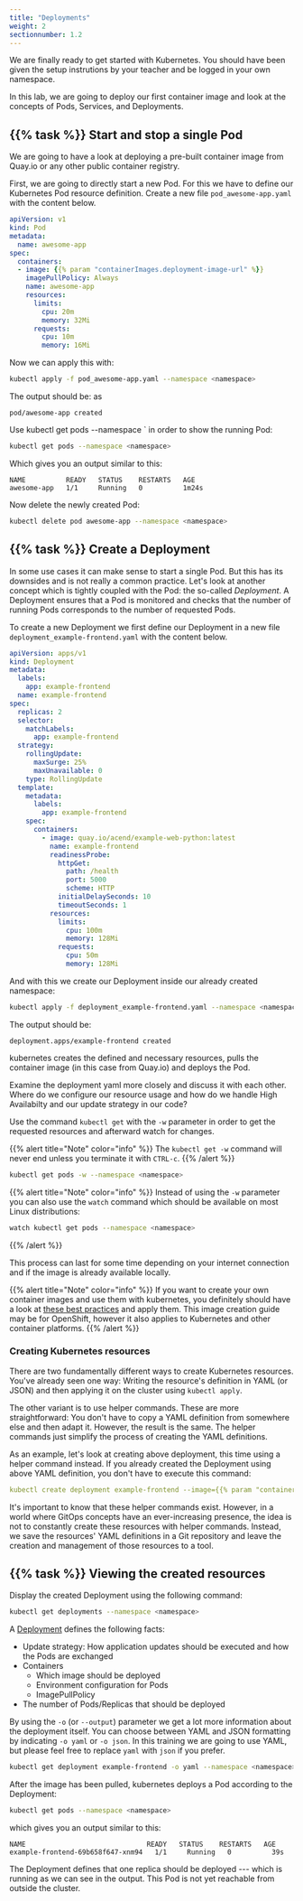 ```yaml
---
title: "Deployments"
weight: 2
sectionnumber: 1.2
---
```


We are finally ready to get started with Kubernetes. You should have been given the setup instrutions by your teacher and be logged in your own namespace.

In this lab, we are going to deploy our first container image and look at the concepts of Pods, Services, and Deployments.

## {{% task %}} Start and stop a single Pod

We are going to have a look at deploying a pre-built container image from Quay.io or any other public container registry.

First, we are going to directly start a new Pod. For this we have to define our Kubernetes Pod resource definition. Create a new file `pod_awesome-app.yaml` with the content below.

```yaml
apiVersion: v1
kind: Pod
metadata:
  name: awesome-app
spec:
  containers:
  - image: {{% param "containerImages.deployment-image-url" %}}
    imagePullPolicy: Always
    name: awesome-app
    resources:
      limits:
        cpu: 20m
        memory: 32Mi
      requests:
        cpu: 10m
        memory: 16Mi

```

Now we can apply this with:

```bash
kubectl apply -f pod_awesome-app.yaml --namespace <namespace>
```

The output should be:
as
```
pod/awesome-app created
```

Use kubectl get pods --namespace <namespace>` in order to show the running Pod:

```bash
kubectl get pods --namespace <namespace>
```

Which gives you an output similar to this:

```
NAME          READY   STATUS    RESTARTS   AGE
awesome-app   1/1     Running   0          1m24s
```

Now delete the newly created Pod:

```bash
kubectl delete pod awesome-app --namespace <namespace>
```

## {{% task %}} Create a Deployment

In some use cases it can make sense to start a single Pod. But this has its downsides and is not really a common practice. Let's look at another concept which is tightly coupled with the Pod: the so-called _Deployment_. A Deployment ensures that a Pod is monitored and checks that the number of running Pods corresponds to the number of requested Pods.

To create a new Deployment we first define our Deployment in a new file `deployment_example-frontend.yaml` with the content below.

```yaml
apiVersion: apps/v1
kind: Deployment
metadata:
  labels:
    app: example-frontend
  name: example-frontend
spec:
  replicas: 2
  selector:
    matchLabels:
      app: example-frontend
  strategy:
    rollingUpdate:
      maxSurge: 25%
      maxUnavailable: 0
    type: RollingUpdate
  template:
    metadata:
      labels:
        app: example-frontend
    spec:
      containers:
        - image: quay.io/acend/example-web-python:latest
          name: example-frontend
          readinessProbe:
            httpGet:
              path: /health
              port: 5000
              scheme: HTTP
            initialDelaySeconds: 10
            timeoutSeconds: 1
          resources:
            limits:
              cpu: 100m
              memory: 128Mi
            requests:
              cpu: 50m
              memory: 128Mi
```

And with this we create our Deployment inside our already created namespace:

```bash
kubectl apply -f deployment_example-frontend.yaml --namespace <namespace>
```

The output should be:

```
deployment.apps/example-frontend created
```

kubernetes creates the defined and necessary resources, pulls the container image (in this case from Quay.io) and deploys the Pod.

Examine the deployment yaml more closely and discuss it with each other. Where do we configure our resource usage and how do we handle High Availabilty and our update strategy in our code?

Use the command `kubectl get` with the `-w` parameter in order to get the requested resources and afterward watch for changes.

{{% alert title="Note" color="info" %}}
The `kubectl get -w` command will never end unless you terminate it with `CTRL-c`.
{{% /alert %}}

```bash
kubectl get pods -w --namespace <namespace>
```

{{% alert title="Note" color="info" %}}
Instead of using the `-w` parameter you can also use the `watch` command which should be available on most Linux distributions:

```bash
watch kubectl get pods --namespace <namespace>
```

{{% /alert %}}

This process can last for some time depending on your internet connection and if the image is already available locally.

{{% alert title="Note" color="info" %}}
If you want to create your own container images and use them with kubernetes, you definitely should have a look at [these best practices](https://docs.openshift.com/container-platform/latest/openshift_images/create-images.html) and apply them. This image creation guide may be for OpenShift, however it also applies to Kubernetes and other container platforms.
{{% /alert %}}

### Creating Kubernetes resources

There are two fundamentally different ways to create Kubernetes resources.
You've already seen one way: Writing the resource's definition in YAML (or JSON) and then applying it on the cluster using `kubectl apply`.

The other variant is to use helper commands. These are more straightforward: You don't have to copy a YAML definition from somewhere else and then adapt it.
However, the result is the same. The helper commands just simplify the process of creating the YAML definitions.

As an example, let's look at creating above deployment, this time using a helper command instead. If you already created the Deployment using above YAML definition, you don't have to execute this command:

```yaml
kubectl create deployment example-frontend --image={{% param "containerImages.deployment-image-url" %}} --namespace <namespace>
```

It's important to know that these helper commands exist.
However, in a world where GitOps concepts have an ever-increasing presence, the idea is not to constantly create these resources with helper commands.
Instead, we save the resources' YAML definitions in a Git repository and leave the creation and management of those resources to a tool.

## {{% task %}} Viewing the created resources

Display the created Deployment using the following command:

```bash
kubectl get deployments --namespace <namespace>
```

A [Deployment](https://kubernetes.io/docs/concepts/workloads/controllers/deployment/) defines the following facts:

* Update strategy: How application updates should be executed and how the Pods are exchanged
* Containers
  * Which image should be deployed
  * Environment configuration for Pods
  * ImagePullPolicy
* The number of Pods/Replicas that should be deployed

By using the `-o` (or `--output`) parameter we get a lot more information about the deployment itself. You can choose between YAML and JSON formatting by indicating `-o yaml` or `-o json`. In this training we are going to use YAML, but please feel free to replace `yaml` with `json` if you prefer.

```bash
kubectl get deployment example-frontend -o yaml --namespace <namespace>
```

After the image has been pulled, kubernetes deploys a Pod according to the Deployment:

```bash
kubectl get pods --namespace <namespace>
```

which gives you an output similar to this:

```
NAME                              READY   STATUS    RESTARTS   AGE
example-frontend-69b658f647-xnm94   1/1     Running   0          39s
```

The Deployment defines that one replica should be deployed --- which is running as we can see in the output. This Pod is not yet reachable from outside the cluster.
